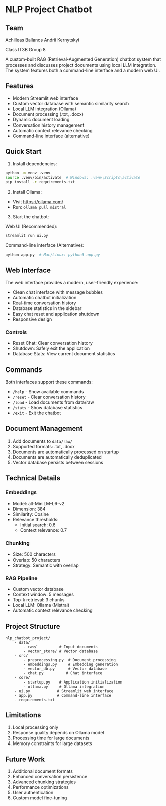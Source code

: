 # NLP Project Chatbot

## Team
Achilleas Ballanos
Andrii Kernytskyi

Class IT3B Group 8

A custom-built RAG (Retrieval-Augmented Generation) chatbot system that processes and discusses project documents using local LLM integration. The system features both a command-line interface and a modern web UI.

## Features

- Modern Streamlit web interface
- Custom vector database with semantic similarity search
- Local LLM integration (Ollama)
- Document processing (.txt, .docx)
- Dynamic document loading
- Conversation history management
- Automatic context relevance checking
- Command-line interface (alternative)

## Quick Start

1. Install dependencies:
```bash
python -m venv .venv
source .venv/bin/activate  # Windows: .venv\Scripts\activate
pip install -r requirements.txt
```

2. Install Ollama:
- Visit https://ollama.com/
- Run: `ollama pull mistral`

3. Start the chatbot:

Web UI (Recommended):
```bash
streamlit run ui.py
```

Command-line interface (Alternative):
```bash
python app.py  # Mac/Linux: python3 app.py
```

## Web Interface

The web interface provides a modern, user-friendly experience:

- Clean chat interface with message bubbles
- Automatic chatbot initialization
- Real-time conversation history
- Database statistics in the sidebar
- Easy chat reset and application shutdown
- Responsive design

### Controls
- Reset Chat: Clear conversation history
- Shutdown: Safely exit the application
- Database Stats: View current document statistics

## Commands

Both interfaces support these commands:
- `/help`  - Show available commands
- `/reset` - Clear conversation history
- `/load`  - Load documents from data/raw
- `/stats` - Show database statistics
- `/exit`  - Exit the chatbot

## Document Management

1. Add documents to `data/raw/`
2. Supported formats: .txt, .docx
3. Documents are automatically processed on startup
4. Documents are automatically deduplicated
5. Vector database persists between sessions

## Technical Details

### Embeddings
- Model: all-MiniLM-L6-v2
- Dimension: 384
- Similarity: Cosine
- Relevance thresholds:
  - Initial search: 0.6
  - Context relevance: 0.7

### Chunking
- Size: 500 characters
- Overlap: 50 characters
- Strategy: Semantic with overlap

### RAG Pipeline
- Custom vector database
- Context window: 5 messages
- Top-k retrieval: 3 chunks
- Local LLM: Ollama (Mistral)
- Automatic context relevance checking

## Project Structure

```
nlp_chatbot_project/
    - data/
        - raw/          # Input documents
        - vector_store/ # Vector database
    - src/
        - preprocessing.py  # Document processing
        - embeddings.py     # Embedding generation
        - vector_db.py      # Vector database
        - chat.py          # Chat interface
    - core/
        - startup.py    # Application initialization
        - ollama.py     # Ollama integration
    - ui.py            # Streamlit web interface
    - app.py           # Command-line interface
    - requirements.txt
```

## Limitations

1. Local processing only
2. Response quality depends on Ollama model
3. Processing time for large documents
4. Memory constraints for large datasets

## Future Work

1. Additional document formats
2. Enhanced conversation persistence
3. Advanced chunking strategies
4. Performance optimizations
5. User authentication
6. Custom model fine-tuning 
